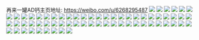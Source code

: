 再来一罐AD钙主页地址: https://weibo.com/u/6268295487 
![](https://wx4.sinaimg.cn/mw2000/006Qd807ly1h8xbswh1yxj30u0140dmm.jpg) 
![](https://wx4.sinaimg.cn/mw2000/006Qd807ly1h73i43lj44j30go0m8jvc.jpg) 
![](https://wx4.sinaimg.cn/mw2000/006Qd807ly1h6z4o17206j321x21x4ii.jpg) 
![](https://wx4.sinaimg.cn/mw2000/006Qd807ly1h6z4o1tzxoj31xj1xjnpd.jpg) 
![](https://wx4.sinaimg.cn/mw2000/006Qd807ly1h6z4o09hgrj31yr1yrx6p.jpg) 
![](https://wx4.sinaimg.cn/mw2000/006Qd807ly1h6z4o27331j316o1kwaqt.jpg) 
![](https://wx4.sinaimg.cn/mw2000/006Qd807ly1h5fs3il26oj31sc2dsx6p.jpg) 
![](https://wx4.sinaimg.cn/mw2000/006Qd807ly1h4lqp0odhsj31kw16o1f9.jpg) 
![](https://wx4.sinaimg.cn/mw2000/006Qd807ly1h3v3op9xshj30wi1yc4k8.jpg) 
![](https://wx4.sinaimg.cn/mw2000/006Qd807ly1h3v3oo5mpoj30wi1ycwvb.jpg) 
![](https://wx4.sinaimg.cn/mw2000/006Qd807ly1h3jh2nm3lhj30wi1ycnbg.jpg) 
![](https://wx4.sinaimg.cn/mw2000/006Qd807ly1h214l4vby2j32801kn4qq.jpg) 
![](https://wx4.sinaimg.cn/mw2000/006Qd807ly1h214l589wqj30zg1ban86.jpg) 
![](https://wx4.sinaimg.cn/mw2000/006Qd807ly1gzr352wjwjj33402c0qv8.jpg) 
![](https://wx4.sinaimg.cn/mw2000/006Qd807ly1gzr357xe89j30zg1badp1.jpg) 
![](https://wx4.sinaimg.cn/mw2000/006Qd807ly1gzr359bu27j33402c01l0.jpg) 
![](https://wx4.sinaimg.cn/mw2000/006Qd807ly1gzr359whptj30zj1cmqcz.jpg) 
![](https://wx4.sinaimg.cn/mw2000/006Qd807ly1gqeodkp0c7j30k00men4g.jpg) 
![](https://wx4.sinaimg.cn/mw2000/006Qd807ly1gq4az22zgzj30k00qoqfc.jpg) 
![](https://wx4.sinaimg.cn/mw2000/006Qd807ly1gormfwncyxj30go0g4mxw.jpg) 
![](https://wx4.sinaimg.cn/mw2000/006Qd807ly1gms31tsi5uj31mk2807wh.jpg) 
![](https://wx4.sinaimg.cn/mw2000/006Qd807ly1gms31vhnfqj31km2807wh.jpg) 
![](https://wx4.sinaimg.cn/mw2000/006Qd807ly1gm8kssgsr8j31mo268u0y.jpg) 
![](https://wx4.sinaimg.cn/mw2000/006Qd807ly1gm8ksygscrj31mo268hdv.jpg) 
![](https://wx4.sinaimg.cn/mw2000/006Qd807ly1gjvthbgsmfj31lp0xkkjl.jpg) 
![](https://wx4.sinaimg.cn/mw2000/006Qd807ly1gcmytc74yaj30k00k0dgp.jpg) 
![](https://wx4.sinaimg.cn/mw2000/006Qd807ly1gcb34wuvpgj313512z1as.jpg) 
![](https://wx4.sinaimg.cn/mw2000/006Qd807ly1gc7m47e8gyj313x1funfb.jpg) 
![](https://wx4.sinaimg.cn/mw2000/006Qd807ly1g7ka1r5peqj34cg39cu0z.jpg) 
![](https://wx4.sinaimg.cn/mw2000/006Qd807ly1g7ka1ruuugj31400u077g.jpg) 
![](https://wx4.sinaimg.cn/mw2000/006Qd807ly1g4xfkfxh15j30c80akaak.jpg) 
![](https://wx4.sinaimg.cn/mw2000/006Qd807ly1g4lufkrk6kj30gv0gwdg2.jpg) 
![](https://wx4.sinaimg.cn/mw2000/006Qd807ly1g315vuz6ujj30pm1hcjtl.jpg) 
![](https://wx4.sinaimg.cn/mw2000/006Qd807ly1g1qgt3jrwfj30k00k040n.jpg) 
![](https://wx4.sinaimg.cn/mw2000/006Qd807ly1g1qgt3rz7kj30lc0sgadp.jpg) 
![](https://wx4.sinaimg.cn/mw2000/006Qd807ly1g1qgt41zrdj30hq0n3n1y.jpg) 
![](https://wx4.sinaimg.cn/mw2000/006Qd807ly1g1d5aq81n9j306o06o3yp.jpg) 
![](https://wx4.sinaimg.cn/mw2000/006Qd807gy1fxj70hk4ujj31hc0u07wh.jpg) 
![](https://wx4.sinaimg.cn/mw2000/006Qd807ly1fx4abb895mj30gv0u00un.jpg) 
![](https://wx4.sinaimg.cn/mw2000/006Qd807ly1fvxkv3jlmzj31be0qoh8b.jpg) 
![](https://wx4.sinaimg.cn/mw2000/006Qd807ly1fvxkv6t5n2j31be0qoe42.jpg) 
![](https://wx4.sinaimg.cn/mw2000/006Qd807ly1fvxkwhr50ij31be0qo7ps.jpg) 
![](https://wx4.sinaimg.cn/mw2000/006Qd807ly1fus4ia730hj30np0hs0u7.jpg) 
![](https://wx4.sinaimg.cn/mw2000/006Qd807ly1fus4ibtbl1j30hs0npgmr.jpg) 
![](https://wx4.sinaimg.cn/mw2000/006Qd807ly1furi393gd8j30u0190qao.jpg) 
![](https://wx4.sinaimg.cn/mw2000/006Qd807ly1fudtxq91pwj30qn0qnacv.jpg) 
![](https://wx4.sinaimg.cn/mw2000/006Qd807ly1fua770wkyjj30en0enmxr.jpg) 
![](https://wx4.sinaimg.cn/mw2000/006Qd807ly1fu6rohqqf9j30bw0bwmxl.jpg) 
![](https://wx4.sinaimg.cn/mw2000/006Qd807ly1fs9uymx86mj31hc0u0u0x.jpg) 
![](https://wx4.sinaimg.cn/mw2000/006Qd807ly1fs9uynvrrcj31hc0u0b29.jpg) 
![](https://wx4.sinaimg.cn/mw2000/006Qd807ly1fs9uyoxcmqj31hc0u07wh.jpg) 
![](https://wx4.sinaimg.cn/mw2000/006Qd807ly1fs9uyq8jdlj31hc0u0e81.jpg) 
![](https://wx4.sinaimg.cn/mw2000/006Qd807ly1fs9v00q2w3j30kt0m80t3.jpg) 
![](https://wx4.sinaimg.cn/mw2000/006Qd807ly1fr0l8ucuvpj31be0qo7bi.jpg) 
![](https://wx4.sinaimg.cn/mw2000/006Qd807ly1fr0l8wcp00j31be0qo429.jpg) 
![](https://wx4.sinaimg.cn/mw2000/006Qd807ly1fr0l92tfmmj31be0qo4qp.jpg) 
![](https://wx4.sinaimg.cn/mw2000/006Qd807ly1fr0l96govxj31be0qo1kx.jpg) 
![](https://wx4.sinaimg.cn/mw2000/006Qd807ly1fr0l98o523j31be0qokhn.jpg) 
![](https://wx4.sinaimg.cn/mw2000/006Qd807ly1fr0l9c5jovj31be0qoe59.jpg) 
![](https://wx4.sinaimg.cn/mw2000/006Qd807ly1fqja4xkjamj30jg0aymxp.jpg) 
![](https://wx4.sinaimg.cn/mw2000/006Qd807ly1fqes332etdj30cf0cf75b.jpg) 
![](https://wx4.sinaimg.cn/mw2000/006Qd807ly1fq3cw06dcjj345s28e4fp.jpg) 
![](https://wx4.sinaimg.cn/mw2000/006Qd807ly1fq3cw0ywkvj30ro0ro0tx.jpg) 
![](https://wx4.sinaimg.cn/mw2000/006Qd807ly1fq3cw1bzpaj30u00hfn2o.jpg) 
![](https://wx4.sinaimg.cn/mw2000/006Qd807ly1fq3cw20buqj30qo1lrdqn.jpg) 
